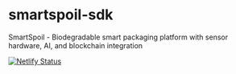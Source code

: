 # smartspoil-sdk
SmartSpoil - Biodegradable smart packaging platform with sensor hardware, AI, and blockchain integration

[![Netlify Status](https://api.netlify.com/api/v1/badges/f807a46e-0e53-406f-8d64-98259ead10a7/deploy-status)](https://app.netlify.com/sites/smartspoil/deploys)
